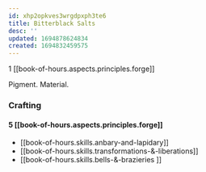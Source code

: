 ```yaml
---
id: xhp2opkves3wrgdpxph3te6
title: Bitterblack Salts
desc: ''
updated: 1694878624834
created: 1694832459575
---
```


1 [[book-of-hours.aspects.principles.forge]]

Pigment. Material.

### Crafting

#### 5 [[book-of-hours.aspects.principles.forge]]

- [[book-of-hours.skills.anbary-and-lapidary]]
- [[book-of-hours.skills.transformations-&-liberations]]
- [[book-of-hours.skills.bells-&-brazieries ]]
